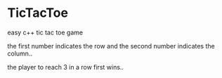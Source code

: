 # TicTacToe
easy c++ tic tac toe game

the first number indicates the row and the second number indicates the column..

the player to reach 3 in a row first wins..
